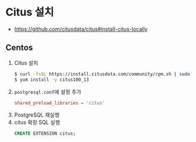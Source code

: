 # Citus 설치
 - https://github.com/citusdata/citus#install-citus-locally

## Centos
1. Citus 설치
    ```bash
    $ curl -fsSL https://install.citusdata.com/community/rpm.sh | sudo sh
    $ yum install -y citus100_13
    ```
2. `postgresql.conf`에 설정 추가
    ```conf
    shared_preload_libraries = 'citus'
    ```
3. PostgreSQL 재실행
4. citus 확장 SQL 실행
    ```sql
    CREATE EXTENSION citus;
    ```